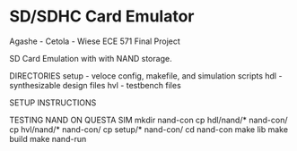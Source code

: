 # SD/SDHC Card Emulator
Agashe - Cetola - Wiese
ECE 571 Final Project

SD Card Emulation with with NAND storage.

DIRECTORIES
setup - veloce config, makefile, and simulation scripts
hdl - synthesizable design files
hvl - testbench files

SETUP INSTRUCTIONS

TESTING NAND ON QUESTA SIM
mkdir nand-con
cp hdl/nand/* nand-con/
cp hvl/nand/* nand-con/
cp setup/* nand-con/
cd nand-con
make lib
make build
make nand-run
